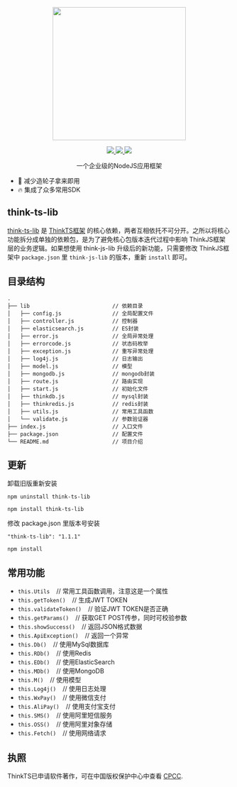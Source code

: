 <!--
 * @Author: zhangyu
 * @Date: 2023-10-24 10:04:35
 * @LastEditTime: 2023-11-23 14:27:36
-->
<p align="center">
  <img width="300px" src="https://www.think-js.cn/icon.png">
</p>

<p align="center">
  <a href="http://www.think-js.cn">
    <img src="https://img.shields.io/badge/npm-v1.1.0-blue">
  </a>
  <a href="http://www.think-js.cn">
    <img src="https://img.shields.io/badge/downloads-110k/month-green">
  </a>
  <a href="http://www.think-js.cn">
    <img src="https://codecov.io/gh/element-plus/element-plus/branch/dev/graph/badge.svg?token=BKSBO2GLZI"/>
  </a>
  <br>
</p>

<p align="center">一个企业级的NodeJS应用框架</p>

- 💪 减少造轮子拿来即用
- 🔥 集成了众多常用SDK

## think-ts-lib

[think-ts-lib](https://www.npmjs.com/package/think-ts-lib) 是 [ThinkTS框架](https://www.thinkts.cn) 的核心依赖，两者互相依托不可分开。之所以将核心功能拆分成单独的依赖包，是为了避免核心包版本迭代过程中影响 ThinkJS框架层的业务逻辑。如果想使用 think-js-lib 升级后的新功能，只需要修改 ThinkJS框架中 ``package.json`` 里 ``think-js-lib`` 的版本，重新 ``install`` 即可。

## 目录结构

```
.
├── lib                          // 依赖目录
│   ├── config.js                // 全局配置文件
│   ├── controller.js            // 控制器
│   ├── elasticsearch.js         // ES封装
│   ├── error.js                 // 全局异常处理
│   ├── errorcode.js             // 状态码枚举
│   ├── exception.js             // 重写异常处理
│   ├── log4j.js                 // 日志输出
│   ├── model.js                 // 模型
│   ├── mongodb.js               // mongodb封装
│   ├── route.js                 // 路由实现
│   ├── start.js                 // 初始化文件
│   ├── thinkdb.js               // mysql封装
│   ├── thinkredis.js            // redis封装
│   ├── utils.js                 // 常用工具函数
│   └── validate.js              // 参数验证器
├── index.js                     // 入口文件
├── package.json                 // 配置文件
└── README.md                    // 项目介绍
```

## 更新

卸载旧版重新安装

```
npm uninstall think-ts-lib

npm install think-ts-lib
```

修改 package.json 里版本号安装

```
"think-ts-lib": "1.1.1"

npm install

```

## 常用功能

* ``this.Utils`` &ensp; // 常用工具函数调用，注意这是一个属性
* ``this.getToken()`` &ensp; // 生成JWT TOKEN
* ``this.validateToken()`` &ensp; // 验证JWT TOKEN是否正确
* ``this.getParams()`` &ensp; // 获取GET POST传参，同时可校验参数
* ``this.showSuccess()`` &ensp; // 返回JSON格式数据
* ``this.ApiException()`` &ensp; // 返回一个异常
* ``this.Db()`` &ensp; // 使用MySql数据库
* ``this.RDb()`` &ensp; // 使用Redis
* ``this.EDb()`` &ensp; // 使用ElasticSearch
* ``this.MDb()`` &ensp; // 使用MongoDB
* ``this.M()`` &ensp; // 使用模型
* ``this.Log4j()`` &ensp; // 使用日志处理
* ``this.WxPay()`` &ensp; // 使用微信支付
* ``this.AliPay()`` &ensp; // 使用支付宝支付
* ``this.SMS()`` &ensp; // 使用阿里短信服务
* ``this.OSS()`` &ensp; // 使用阿里对象存储
* ``this.Fetch()`` &ensp; // 使用网络请求

## 执照

ThinkTS已申请软件著作，可在中国版权保护中心中查看
[CPCC](https://www.ccopyright.com.cn).